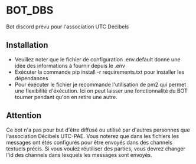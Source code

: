 # BOT_DBS
Bot discord prévu pour l'association UTC Décibels

## Installation 
- Veuillez noter que le fichier de configuration .env.default donne une idée des informations à fournir depuis le .env
- Exécuter la commande pip install -r requirements.txt pour installer les dépendances
- Pour éxécuter le fichier je recommande l'utilisation de pm2 qui permet une flexibilité d'éxécution. Ici on peut laisser une fonctionnalité du BOT tourner pendant qu'on en retire une autre.

## Attention
Ce bot n'a pas pour but d'être diffusé ou utilisé par d'autres personnes que l'association Décibels UTC-PAE. Vous noterez que dans les fichiers les messages ont étés configurés pour être envoyés dans des channels textuels précis. Si vous voulez réutiliser des parties, vous devrez changer l'id des channels dans lesquels les messages sont envoyés.

